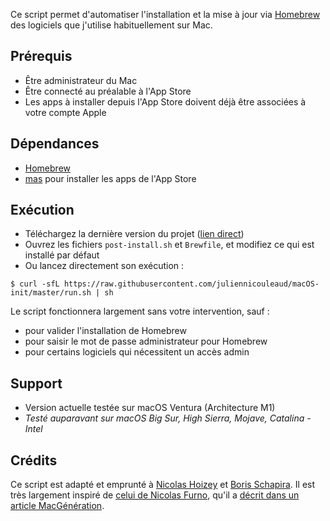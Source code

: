 Ce script permet d'automatiser l'installation et la mise à jour via [Homebrew](https://brew.sh "Homebrew — The missing package manager for macOS") des logiciels que j'utilise habituellement sur Mac.

## Prérequis

- Être administrateur du Mac
- Être connecté au préalable à l'App Store
- Les apps à installer depuis l'App Store doivent déjà être associées à votre compte Apple

## Dépendances

- [Homebrew](https://brew.sh "Homebrew — The missing package manager for macOS")
- [mas](https://github.com/mas-cli/mas) pour installer les apps de l'App Store

## Exécution

- Téléchargez la dernière version du projet ([lien direct](https://github.com/juliennicouleaud/macOS-init/archive/master.zip))
- Ouvrez les fichiers `post-install.sh` et `Brewfile`, et modifiez ce qui est installé par défaut
- Ou lancez directement son exécution :

```shell
$ curl -sfL https://raw.githubusercontent.com/juliennicouleaud/macOS-init/master/run.sh | sh
```

Le script fonctionnera largement sans votre intervention, sauf :
  - pour valider l'installation de Homebrew
  - pour saisir le mot de passe administrateur pour Homebrew
  - pour certains logiciels qui nécessitent un accès admin

## Support

- Version actuelle testée sur macOS Ventura (Architecture M1)
- *Testé auparavant sur macOS Big Sur, High Sierra, Mojave, Catalina - Intel*

## Crédits

Ce script est adapté et emprunté à [Nicolas Hoizey](https://github.com/nhoizey/macOS-init) et [Boris Schapira](https://github.com/borisschapira/macOS-init). Il est très largement inspiré de [celui de Nicolas Furno](https://github.com/nicolinuxfr/macOS-post-installation), qu'il a [décrit dans un article MacGénération](https://www.macg.co/logiciels/2017/01/un-script-pour-configurer-automatiquement-un-nouveau-mac-96652).